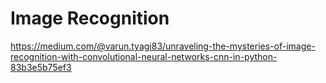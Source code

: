 # Image Recognition
https://medium.com/@varun.tyagi83/unraveling-the-mysteries-of-image-recognition-with-convolutional-neural-networks-cnn-in-python-83b3e5b75ef3
